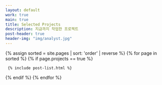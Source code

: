 ```yaml
---
layout: default
work: true
main: true
title: Selected Projects
description: 지금까지 작업한 프로젝트
post-header: true
header-img: "img/analyst.jpg"
---
```


<div class="catalogue">
{% assign sorted = site.pages | sort: 'order' | reverse %}
{% for page in sorted %}
{% if page.projects == true %}

     {% include post-list.html %}

{% endif %}
{% endfor %}
</div>
